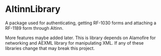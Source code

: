 # AltinnLibrary

A package used for authenticating, getting RF-1030 forms and attaching a RF-1189 form through Altinn.

More features maybe added later. This is library depends on Alamofire for networking and AEXML library for manipulating XML. If any of these libraries change that may break this project.
